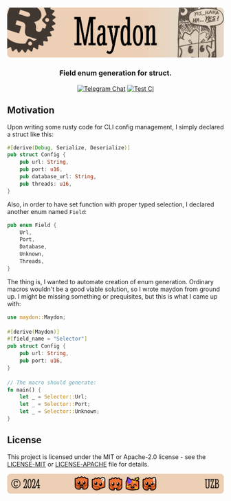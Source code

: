 <p align="center">
    <img src=".github/assets/header.png" alt="Rust Uzbekistan's {Maydon}">
</p>

<p align="center">
    <h3 align="center">Field enum generation for struct.</h3>
</p>

<p align="center">
    <a href="https://t.me/rustlanguz"><img align="center" src="https://img.shields.io/badge/Chat-grey?style=flat&logo=telegram&logoColor=383636&labelColor=dea584&color=dea584" alt="Telegram Chat"></a>
    <a href="https://github.com/rust-lang-uz/maydon/actions/workflows/test.yml"><img align="center" src="https://img.shields.io/github/actions/workflow/status/rust-lang-uz/maydon/test.yml?style=flat&logo=github&logoColor=383636&labelColor=dea584&color=dea584" alt="Test CI"></a>
</p>

## Motivation

Upon writing some rusty code for CLI config management, I simply declared a struct like this:

```rust
#[derive(Debug, Serialize, Deserialize)]
pub struct Config {
    pub url: String,
    pub port: u16,
    pub database_url: String,
    pub threads: u16,
}
```

Also, in order to have set function with proper typed selection, I declared another enum named `Field`:

```rust
pub enum Field {
    Url,
    Port,
    Database,
    Unknown,
    Threads,
}
```

The thing is, I wanted to automate creation of enum generation. Ordinary macros wouldn't be a good viable solution, so I wrote maydon from ground up. I might be missing something or prequisites, but this is what I came up with:

```rust
use maydon::Maydon;

#[derive(Maydon)]
#[field_name = "Selector"]
pub struct Config {
    pub url: String,
    pub port: u16,
}

// The macro should generate:
fn main() {
    let _ = Selector::Url;
    let _ = Selector::Port;
    let _ = Selector::Unknown;
}
```

## License

This project is licensed under the MIT or Apache-2.0 license - see the [LICENSE-MIT](LICENSE-MIT) or [LICENSE-APACHE](LICENSE-APACHE) file for details.

<p align="center">
    <img src=".github/assets/footer.png" alt="Rust Uzbekistan's {Maydon}">
</p>

